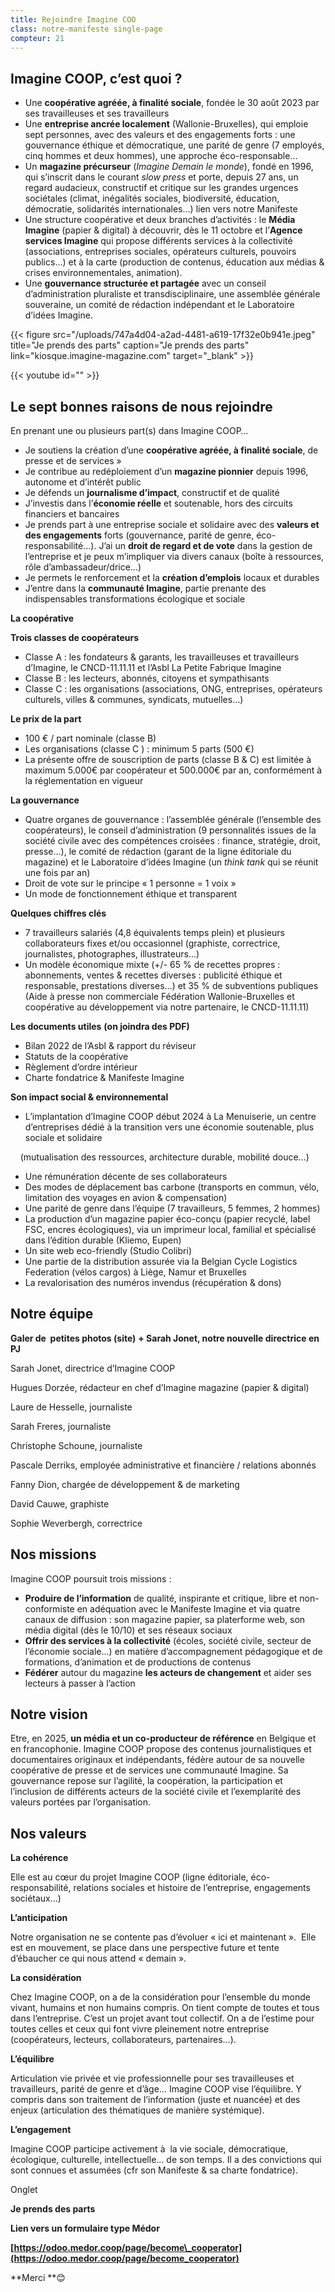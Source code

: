 ```yaml
---
title: Rejoindre Imagine COO
class: notre-manifeste single-page
compteur: 21
---
```

## **Imagine COOP, c’est quoi ?**

* Une **coopérative agréée, à finalité sociale**, fondée le 30 août 2023 par ses travailleuses et ses travailleurs
* Une **entreprise ancrée localement** (Wallonie-Bruxelles), qui emploie sept personnes, avec des valeurs et des engagements forts : une gouvernance éthique et démocratique, une parité de genre (7 employés, cinq hommes et deux hommes), une approche éco-responsable…
* Un **magazine précurseur** (*Imagine Demain le monde*), fondé en 1996, qui s’inscrit dans le courant *slow press* et porte, depuis 27 ans, un regard audacieux, constructif et critique sur les grandes urgences sociétales (climat, inégalités sociales, biodiversité, éducation, démocratie, solidarités internationales…) lien vers notre Manifeste
* Une structure coopérative et deux branches d’activités : le **Média Imagine** (papier & digital) à découvrir, dès le 11 octobre et l’**Agence services Imagine** qui propose différents services à la collectivité (associations, entreprises sociales, opérateurs culturels, pouvoirs publics…) et à la carte (production de contenus, éducation aux médias & crises environnementales, animation).
* Une **gouvernance structurée et partagée** avec un conseil d’administration pluraliste et transdisciplinaire, une assemblée générale souveraine, un comité de rédaction indépendant et le Laboratoire d’idées Imagine.

{{< figure src="/uploads/747a4d04-a2ad-4481-a619-17f32e0b941e.jpeg" title="Je prends des parts" caption="Je prends des parts" link="kiosque.imagine-magazine.com" target="_blank" >}}

{{< youtube id="" >}}

## **Le sept bonnes raisons de nous rejoindre**

En prenant une ou plusieurs part(s) dans Imagine COOP…

* Je soutiens la création d’une **coopérative agréée, à finalité sociale**, de presse et de services »
* Je contribue au redéploiement d’un **magazine pionnier** depuis 1996, autonome et d’intérêt public
* Je défends un **journalisme d’impact**, constructif et de qualité
* J’investis dans l’**économie réelle** et soutenable, hors des circuits financiers et bancaires
* Je prends part à une entreprise sociale et solidaire avec des **valeurs et des engagements** forts (gouvernance, parité de genre, éco-responsabilité…). J’ai un **droit de regard et de vote** dans la gestion de l’entreprise et je peux m’impliquer via divers canaux (boîte à ressources, rôle d’ambassadeur/drice…)
* Je permets le renforcement et la **création d’emplois** locaux et durables
* J’entre dans la **communauté Imagine**, partie prenante des indispensables transformations écologique et sociale

**La coopérative**

**Trois classes de coopérateurs**

* Classe A : les fondateurs & garants, les travailleuses et travailleurs d’Imagine, le CNCD-11.11.11 et l’Asbl La Petite Fabrique Imagine
* Classe B : les lecteurs, abonnés, citoyens et sympathisants
* Classe C : les organisations (associations, ONG, entreprises, opérateurs culturels, villes & communes, syndicats, mutuelles…)

**Le prix de la part**

* 100 € / part nominale (classe B)
* Les organisations (classe C ) : minimum 5 parts (500 €)
* La présente offre de souscription de parts (classe B & C) est limitée à maximum 5.000€ par coopérateur et 500.000€ par an, conformément à la réglementation en vigueur

**La gouvernance**

* Quatre organes de gouvernance : l’assemblée générale (l’ensemble des coopérateurs), le conseil d’administration (9 personnalités issues de la société civile avec des compétences croisées : finance, stratégie, droit, presse…), le comité de rédaction (garant de la ligne éditoriale du magazine) et le Laboratoire d’idées Imagine (un *think tank* qui se réunit une fois par an)
* Droit de vote sur le principe « 1 personne = 1 voix »
* Un mode de fonctionnement éthique et transparent

**Quelques chiffres clés**

* 7 travailleurs salariés (4,8 équivalents temps plein) et plusieurs collaborateurs fixes et/ou occasionnel (graphiste, correctrice, journalistes, photographes, illustrateurs…)
* Un modèle économique mixte (+/- 65 % de recettes propres : abonnements, ventes & recettes diverses : publicité éthique et responsable, prestations diverses…) et 35 % de subventions publiques (Aide à presse non commerciale Fédération Wallonie-Bruxelles et coopérative au développement via notre partenaire, le CNCD-11.11.11)

**Les documents utiles** **(on joindra des PDF)**

* Bilan 2022 de l’Asbl & rapport du réviseur
* Statuts de la coopérative
* Règlement d’ordre intérieur
* Charte fondatrice & Manifeste Imagine

**Son impact social & environnemental**

* L’implantation d’Imagine COOP début 2024 à La Menuiserie, un centre d’entreprises dédié à la transition vers une économie soutenable, plus sociale et solidaire

&nbsp; &nbsp; (mutualisation des ressources, architecture durable, mobilité douce…)

* Une rémunération décente de ses collaborateurs
* Des modes de déplacement bas carbone (transports en commun, vélo, limitation des voyages en avion & compensation)
* Une parité de genre dans l’équipe (7 travailleurs, 5 femmes, 2 hommes)
* La production d’un magazine papier éco-conçu (papier recyclé, label FSC, encres écologiques), via un imprimeur local, familial et spécialisé dans l’édition durable (Kliemo, Eupen)
* Un site web eco-friendly (Studio Colibri)
* Une partie de la distribution assurée via la Belgian Cycle Logistics Federation (vélos cargos) à Liège, Namur et Bruxelles
* La revalorisation des numéros invendus (récupération & dons)

## **Notre équipe**

**Galer de&nbsp; petites photos (site)** **\+ Sarah Jonet, notre nouvelle directrice en PJ**

Sarah Jonet, directrice d’Imagine COOP

Hugues Dorzée, rédacteur en chef d’Imagine magazine (papier & digital)

Laure de Hesselle, journaliste

Sarah Freres, journaliste

Christophe Schoune, journaliste

Pascale Derriks, employée administrative et financière / relations abonnés

Fanny Dion, chargée de développement & de marketing

David Cauwe, graphiste

Sophie Weverbergh, correctrice

## **Nos missions**

Imagine COOP poursuit trois missions :

* **Produire de l’information** de qualité, inspirante et critique, libre et non-conformiste en adéquation avec le Manifeste Imagine et via quatre canaux de diffusion : son magazine papier, sa platerforme web, son média digital (dès le 10/10) et ses réseaux sociaux
* **Offrir des services à la collectivité** (écoles, société civile, secteur de l’économie sociale…) en matière d’accompagnement pédagogique et de formations, d’animation et de productions de contenus
* **Fédérer** autour du magazine **les acteurs de changement** et aider ses lecteurs à passer à l’action

## **Notre vision**

Etre, en 2025, **un média et un co-producteur de référence** en Belgique et en francophonie. Imagine COOP propose des contenus journalistiques et documentaires originaux et indépendants, fédère autour de sa nouvelle coopérative de presse et de services une communauté Imagine. Sa gouvernance repose sur l’agilité, la coopération, la participation et l’inclusion de différents acteurs de la société civile et l’exemplarité des valeurs portées par l’organisation.

## **Nos valeurs**

**La cohérence**

Elle est au cœur du projet Imagine COOP (ligne éditoriale, éco-responsabilité, relations sociales et histoire de l’entreprise, engagements sociétaux…)

**L’anticipation**

Notre organisation ne se contente pas d’évoluer « ici et maintenant ».&nbsp; Elle est en mouvement, se place dans une perspective future et tente d’ébaucher ce qui nous attend « demain ».&nbsp;

**La considération**

Chez Imagine COOP, on a de la considération pour l’ensemble du monde vivant, humains et non humains compris. On tient compte de toutes et tous dans l’entreprise. C’est un projet avant tout collectif. On a de l’estime pour toutes celles et ceux qui font vivre pleinement notre entreprise (coopérateurs, lecteurs, collaborateurs, partenaires…).

**L’équilibre&nbsp;**

Articulation vie privée et vie professionnelle pour ses travailleuses et travailleurs, parité de genre et d’âge… Imagine COOP vise l’équilibre. Y compris dans son traitement de l’information (juste et nuancée) et des enjeux (articulation des thématiques de manière systémique).

**L’engagement**

Imagine COOP participe activement à&nbsp; la vie sociale, démocratique, écologique, culturelle, intellectuelle… de son temps. Il a des convictions qui sont connues et assumées (cfr son Manifeste & sa charte fondatrice).

Onglet

**Je prends des parts**

**Lien vers un formulaire type Médor**

**[https://odoo.medor.coop/page/become\_cooperator](https://odoo.medor.coop/page/become_cooperator)**

\*\*Merci \*\*😊